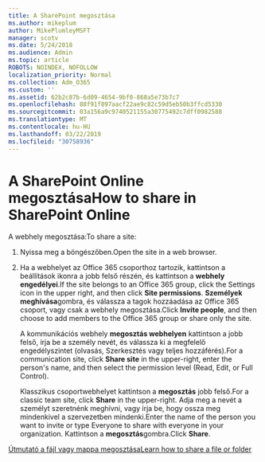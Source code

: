 ```yaml
---
title: A SharePoint megosztása
ms.author: mikeplum
author: MikePlumleyMSFT
manager: scotv
ms.date: 5/24/2018
ms.audience: Admin
ms.topic: article
ROBOTS: NOINDEX, NOFOLLOW
localization_priority: Normal
ms.collection: Adm_O365
ms.custom: ''
ms.assetid: 62b2c87b-6d09-4654-9bf0-868a5e73b7c7
ms.openlocfilehash: 88f91f897aacf22ae9c82c59d5eb50b3ffcd5330
ms.sourcegitcommit: 03a156a9c9740521155a30775492c7dff0982588
ms.translationtype: MT
ms.contentlocale: hu-HU
ms.lasthandoff: 03/22/2019
ms.locfileid: "30758936"
---
```

# <a name="how-to-share-in-sharepoint-online"></a><span data-ttu-id="a9167-102">A SharePoint Online megosztása</span><span class="sxs-lookup"><span data-stu-id="a9167-102">How to share in SharePoint Online</span></span>

<span data-ttu-id="a9167-103">A webhely megosztása:</span><span class="sxs-lookup"><span data-stu-id="a9167-103">To share a site:</span></span>
  
1. <span data-ttu-id="a9167-104">Nyissa meg a böngészőben.</span><span class="sxs-lookup"><span data-stu-id="a9167-104">Open the site in a web browser.</span></span>
    
2. <span data-ttu-id="a9167-105">Ha a webhelyet az Office 365 csoporthoz tartozik, kattintson a beállítások ikonra a jobb felső részén, és kattintson a **webhely engedélyei**.</span><span class="sxs-lookup"><span data-stu-id="a9167-105">If the site belongs to an Office 365 group, click the Settings icon in the upper right, and then click **Site permissions**.</span></span> <span data-ttu-id="a9167-106">**Személyek meghívása**gombra, és válassza a tagok hozzáadása az Office 365 csoport, vagy csak a webhely megosztása.</span><span class="sxs-lookup"><span data-stu-id="a9167-106">Click **Invite people**, and then choose to add members to the Office 365 group or share only the site.</span></span> 
    
    <span data-ttu-id="a9167-107">A kommunikációs webhely **megosztás webhelyen** kattintson a jobb felső, írja be a személy nevét, és válassza ki a megfelelő engedélyszintet (olvasás, Szerkesztés vagy teljes hozzáférés).</span><span class="sxs-lookup"><span data-stu-id="a9167-107">For a communication site, click **Share site** in the upper-right, enter the person's name, and then select the permission level (Read, Edit, or Full Control).</span></span> 
    
    <span data-ttu-id="a9167-108">Klasszikus csoportwebhelyet kattintson a **megosztás** jobb felső.</span><span class="sxs-lookup"><span data-stu-id="a9167-108">For a classic team site, click **Share** in the upper-right.</span></span> <span data-ttu-id="a9167-109">Adja meg a nevét a személyt szeretnénk meghívni, vagy írja be, hogy ossza meg mindenkivel a szervezetben mindenki.</span><span class="sxs-lookup"><span data-stu-id="a9167-109">Enter the name of the person you want to invite or type Everyone to share with everyone in your organization.</span></span> <span data-ttu-id="a9167-110">Kattintson a **megosztás**gombra.</span><span class="sxs-lookup"><span data-stu-id="a9167-110">Click **Share**.</span></span>
    
[<span data-ttu-id="a9167-111">Útmutató a fájl vagy mappa megosztása</span><span class="sxs-lookup"><span data-stu-id="a9167-111">Learn how to share a file or folder</span></span>](https://go.microsoft.com/fwlink/?linkid=511430)
  

